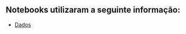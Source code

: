 ## Notebooks utilizaram a seguinte informação: 
- [Dados](https://github.com/a82207/Epidemiologia/tree/master/COVID_19/fontes_informa%C3%A7%C3%A3o)

